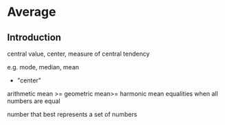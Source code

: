 # Average



## Introduction

central value, center, measure of central tendency


e.g. mode, median, mean
- "center"

arithmetic mean >= geometric mean>= harmonic mean
equalities when all numbers are equal

number that best represents a set of numbers
